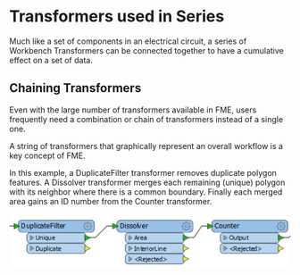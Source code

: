 # Transformers used in Series #
Much like a set of components in an electrical circuit, a series of Workbench Transformers can be connected together to have a cumulative effect on a set of data.

 
## Chaining Transformers ##
Even with the large number of transformers available in FME, users frequently need a combination or chain of transformers instead of a single one.

A string of transformers that graphically represent an overall workflow is a key concept of FME.

In this example, a DuplicateFilter transformer removes duplicate polygon features. A Dissolver transformer merges each remaining (unique) polygon with its neighbor where there is a common boundary. Finally each merged area gains an ID number from the Counter transformer.

![](./Images/Img2.026.TransformersInSeries.png)

